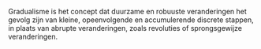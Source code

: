 Gradualisme is het concept dat duurzame en robuuste veranderingen het gevolg zijn van kleine, opeenvolgende en accumulerende discrete stappen, in plaats van abrupte veranderingen, zoals revoluties of sprongsgewijze veranderingen.